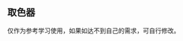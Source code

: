 ## 取色器

<demo-model url="/vipPage/life/color/color"></demo-model>
<template-download></template-download>

仅作为参考学习使用，如果如达不到自己的需求，可自行修改。

